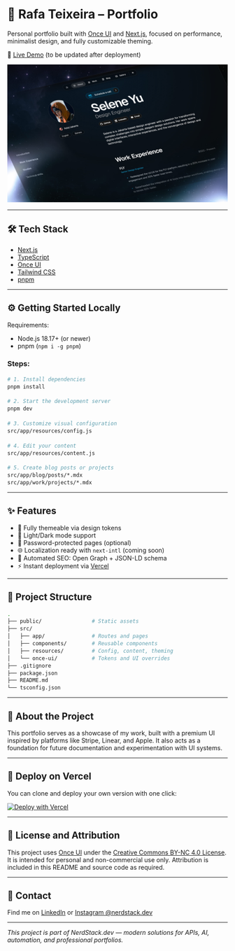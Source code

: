 # 🚀 Rafa Teixeira – Portfolio

Personal portfolio built with [Once UI](https://once-ui.com) and [Next.js](https://nextjs.org), focused on performance, minimalist design, and fully customizable theming.

🔗 [Live Demo](https://rafactx.dev) (to be updated after deployment)

![Preview](./public/images/og/home.jpg)

---

## 🛠️ Tech Stack

- [Next.js](https://nextjs.org)
- [TypeScript](https://www.typescriptlang.org/)
- [Once UI](https://once-ui.com)
- [Tailwind CSS](https://tailwindcss.com)
- [pnpm](https://pnpm.io)

---

## ⚙️ Getting Started Locally

Requirements:

- Node.js 18.17+ (or newer)
- pnpm (`npm i -g pnpm`)

### Steps:

```bash
# 1. Install dependencies
pnpm install

# 2. Start the development server
pnpm dev

# 3. Customize visual configuration
src/app/resources/config.js

# 4. Edit your content
src/app/resources/content.js

# 5. Create blog posts or projects
src/app/blog/posts/*.mdx
src/app/work/projects/*.mdx
```

---

## ✨ Features

- 🎨 Fully themeable via design tokens
- 🌙 Light/Dark mode support
- 🔐 Password-protected pages (optional)
- 🌐 Localization ready with `next-intl` (coming soon)
- 🧠 Automated SEO: Open Graph + JSON-LD schema
- ⚡ Instant deployment via [Vercel](https://vercel.com)

---

## 📁 Project Structure

```bash
.
├── public/                # Static assets
├── src/
│   ├── app/               # Routes and pages
│   ├── components/        # Reusable components
│   ├── resources/         # Config, content, theming
│   └── once-ui/           # Tokens and UI overrides
├── .gitignore
├── package.json
├── README.md
└── tsconfig.json
```

---

## 🧠 About the Project

This portfolio serves as a showcase of my work, built with a premium UI inspired by platforms like Stripe, Linear, and Apple.
It also acts as a foundation for future documentation and experimentation with UI systems.

---

## 🚀 Deploy on Vercel

You can clone and deploy your own version with one click:

[![Deploy with Vercel](https://vercel.com/button)](https://vercel.com/new/clone?repository-url=https%3A%2F%2Fgithub.com%2Frafactx%2Fportfolio)

---

## 📄 License and Attribution

This project uses [Once UI](https://once-ui.com) under the [Creative Commons BY-NC 4.0 License](https://creativecommons.org/licenses/by-nc/4.0/).
It is intended for personal and non-commercial use only.
Attribution is included in this README and source code as required.

---

## 🤝 Contact

Find me on [LinkedIn](https://www.linkedin.com/in/rafactx/) or [Instagram @nerdstack.dev](https://instagram.com/nerdstack.dev)

---

_This project is part of NerdStack.dev — modern solutions for APIs, AI, automation, and professional portfolios._
